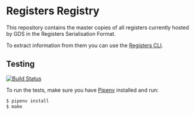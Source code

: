 # Registers Registry

This repository contains the master copies of all registers currently hosted
by GDS in the Registers Serialisation Format.

To extract information from them you can use the [Registers
CLI](https://github.com/openregister/registers-cli).


## Testing

[![Build Status](https://travis-ci.org/openregister/registry-data.svg?branch=master)](https://travis-ci.org/openregister/registry-data)

To run the tests, make sure you have
[Pipenv](https://pipenv.readthedocs.io/en/latest/) installed and run:

```sh
$ pipenv install
$ make
```
